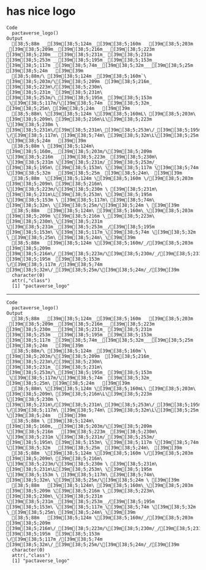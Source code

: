 # has nice logo

    Code
      pactaverse_logo()
    Output
      [38;5;88m __[39m[38;5;124m__[39m[38;5;160m   [39m[38;5;203m _[39m[38;5;209m__[39m[38;5;216m___[39m[38;5;223m  [39m[38;5;230m___[39m[38;5;231m_ [39m[38;5;231m  [39m[38;5;253m __[39m[38;5;195m__[39m[38;5;153m__ [39m[38;5;117m _[39m[38;5;74m__[39m[38;5;32m___[39m[38;5;25m  [39m[38;5;24m   [39m[39m
      [38;5;88m/\ [39m[38;5;124m _[39m[38;5;160m`\ [39m[38;5;203m/\[39m[38;5;209m  [39m[38;5;216m_  [39m[38;5;223m\/[39m[38;5;230m\  [39m[38;5;231m_`[39m[38;5;231m\ [39m[38;5;253m/\_[39m[38;5;195m_ [39m[38;5;153m _\[39m[38;5;117m/\[39m[38;5;74m  [39m[38;5;32m_  [39m[38;5;25m\ [39m[38;5;24m   [39m[39m
      [38;5;88m\ \[39m[38;5;124m \[39m[38;5;160mL\ [39m[38;5;203m\ [39m[38;5;209m\ [39m[38;5;216m\L\[39m[38;5;223m \[39m[38;5;230m \ [39m[38;5;231m\/[39m[38;5;231m\_[39m[38;5;253m\/_[39m[38;5;195m/\[39m[38;5;153m \/[39m[38;5;117m\ [39m[38;5;74m\ [39m[38;5;32m\L\[39m[38;5;25m \[39m[38;5;24m   [39m[39m
      [38;5;88m \ [39m[38;5;124m\ [39m[38;5;160m,__[39m[38;5;203m/\[39m[38;5;209m \[39m[38;5;216m  _[39m[38;5;223m_ [39m[38;5;230m\ \[39m[38;5;231m \[39m[38;5;231m/_[39m[38;5;253m/_ [39m[38;5;195m\ [39m[38;5;153m\ \[39m[38;5;117m \[39m[38;5;74m \[39m[38;5;32m  _[39m[38;5;25m_ [39m[38;5;24m\  [39m[39m
      [38;5;88m  \[39m[38;5;124m \[39m[38;5;160m \/[39m[38;5;203m  [39m[38;5;209m\ [39m[38;5;216m\ \[39m[38;5;223m/\[39m[38;5;230m \ [39m[38;5;231m\ [39m[38;5;231m\L[39m[38;5;253m\ \[39m[38;5;195m \[39m[38;5;153m \ [39m[38;5;117m\ [39m[38;5;74m\ [39m[38;5;32m\ \[39m[38;5;25m/\[39m[38;5;24m \ [39m[39m
      [38;5;88m   [39m[38;5;124m\ [39m[38;5;160m\_\[39m[38;5;203m  [39m[38;5;209m \[39m[38;5;216m \_[39m[38;5;223m\ [39m[38;5;230m\_\[39m[38;5;231m \[39m[38;5;231m__[39m[38;5;253m__/[39m[38;5;195m  [39m[38;5;153m\ \[39m[38;5;117m_\[39m[38;5;74m \[39m[38;5;32m \_[39m[38;5;25m\ [39m[38;5;24m\_\[39m[39m
      [38;5;88m   [39m[38;5;124m \[39m[38;5;160m/_/[39m[38;5;203m  [39m[38;5;209m  [39m[38;5;216m\/_[39m[38;5;223m/\[39m[38;5;230m/_/[39m[38;5;231m\/[39m[38;5;231m__[39m[38;5;253m_/ [39m[38;5;195m  [39m[38;5;153m \/[39m[38;5;117m_/[39m[38;5;74m  [39m[38;5;32m\/_[39m[38;5;25m/\[39m[38;5;24m/_/[39m[39m
      character(0)
      attr(,"class")
      [1] "pactaverse_logo"

---

    Code
      pactaverse_logo()
    Output
      [38;5;88m __[39m[38;5;124m__[39m[38;5;160m   [39m[38;5;203m _[39m[38;5;209m__[39m[38;5;216m___[39m[38;5;223m  [39m[38;5;230m___[39m[38;5;231m_ [39m[38;5;231m  [39m[38;5;253m __[39m[38;5;195m__[39m[38;5;153m__ [39m[38;5;117m _[39m[38;5;74m__[39m[38;5;32m___[39m[38;5;25m  [39m[38;5;24m   [39m[39m
      [38;5;88m/\ [39m[38;5;124m _[39m[38;5;160m`\ [39m[38;5;203m/\[39m[38;5;209m  [39m[38;5;216m_  [39m[38;5;223m\/[39m[38;5;230m\  [39m[38;5;231m_`[39m[38;5;231m\ [39m[38;5;253m/\_[39m[38;5;195m_ [39m[38;5;153m _\[39m[38;5;117m/\[39m[38;5;74m  [39m[38;5;32m_  [39m[38;5;25m\ [39m[38;5;24m   [39m[39m
      [38;5;88m\ \[39m[38;5;124m \[39m[38;5;160mL\ [39m[38;5;203m\ [39m[38;5;209m\ [39m[38;5;216m\L\[39m[38;5;223m \[39m[38;5;230m \ [39m[38;5;231m\/[39m[38;5;231m\_[39m[38;5;253m\/_[39m[38;5;195m/\[39m[38;5;153m \/[39m[38;5;117m\ [39m[38;5;74m\ [39m[38;5;32m\L\[39m[38;5;25m \[39m[38;5;24m   [39m[39m
      [38;5;88m \ [39m[38;5;124m\ [39m[38;5;160m,__[39m[38;5;203m/\[39m[38;5;209m \[39m[38;5;216m  _[39m[38;5;223m_ [39m[38;5;230m\ \[39m[38;5;231m \[39m[38;5;231m/_[39m[38;5;253m/_ [39m[38;5;195m\ [39m[38;5;153m\ \[39m[38;5;117m \[39m[38;5;74m \[39m[38;5;32m  _[39m[38;5;25m_ [39m[38;5;24m\  [39m[39m
      [38;5;88m  \[39m[38;5;124m \[39m[38;5;160m \/[39m[38;5;203m  [39m[38;5;209m\ [39m[38;5;216m\ \[39m[38;5;223m/\[39m[38;5;230m \ [39m[38;5;231m\ [39m[38;5;231m\L[39m[38;5;253m\ \[39m[38;5;195m \[39m[38;5;153m \ [39m[38;5;117m\ [39m[38;5;74m\ [39m[38;5;32m\ \[39m[38;5;25m/\[39m[38;5;24m \ [39m[39m
      [38;5;88m   [39m[38;5;124m\ [39m[38;5;160m\_\[39m[38;5;203m  [39m[38;5;209m \[39m[38;5;216m \_[39m[38;5;223m\ [39m[38;5;230m\_\[39m[38;5;231m \[39m[38;5;231m__[39m[38;5;253m__/[39m[38;5;195m  [39m[38;5;153m\ \[39m[38;5;117m_\[39m[38;5;74m \[39m[38;5;32m \_[39m[38;5;25m\ [39m[38;5;24m\_\[39m[39m
      [38;5;88m   [39m[38;5;124m \[39m[38;5;160m/_/[39m[38;5;203m  [39m[38;5;209m  [39m[38;5;216m\/_[39m[38;5;223m/\[39m[38;5;230m/_/[39m[38;5;231m\/[39m[38;5;231m__[39m[38;5;253m_/ [39m[38;5;195m  [39m[38;5;153m \/[39m[38;5;117m_/[39m[38;5;74m  [39m[38;5;32m\/_[39m[38;5;25m/\[39m[38;5;24m/_/[39m[39m
      character(0)
      attr(,"class")
      [1] "pactaverse_logo"

